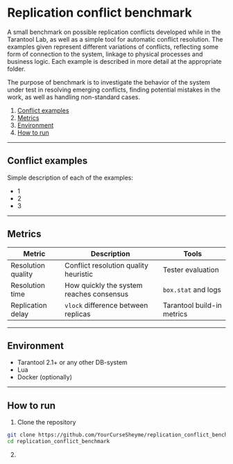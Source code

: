 # Replication conflict benchmark

A small benchmark on possible replication conflicts developed while in the Tarantool Lab, as well as a simple tool for
automatic conflict resolution. The examples given represent different variations of conflicts, reflecting some form of
connection to the system, linkage to physical processes and business logic. Each example is described in more detail
at the appropriate folder.

The purpose of benchmark is to investigate the behavior of the system under test in resolving emerging conflicts,
finding potential mistakes in the work, as well as handling non-standard cases.

1. [Conflict examples](#Conflict-examples)
2. [Metrics](#Metrics)
3. [Environment](#Environment)
4. [How to run](#How-to-run)

---

## Conflict examples

Simple description of each of the examples:

- 1
- 2
- 3

---

## Metrics

| Metric             | Description                           | Tools                       |
|--------------------|---------------------------------------|-----------------------------|
| Resolution quality | Conflict resolution quality heuristic | Tester evaluation           |
| Resolution time | How quickly the system reaches consensus | `box.stat` and logs         |
| Replication delay | `vlock` difference between replicas | Tarantool build-in metrics  |

---

## Environment

- Tarantool 2.1+ or any other DB-system
- Lua
- Docker (optionally)

---

## How to run

1. Clone the repository

```bash
git clone https://github.com/YourCurseSheyme/replication_conflict_benchmark.git
cd replication_conflict_benchmark
```

2. 